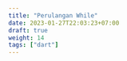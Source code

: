 ```yaml
---
title: "Perulangan While"
date: 2023-01-27T22:03:23+07:00
draft: true
weight: 14
tags: ["dart"]
---
```



